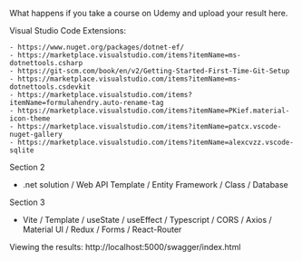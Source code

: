 What happens if you take a course on Udemy and upload your result here.

Visual Studio Code Extensions:

    - https://www.nuget.org/packages/dotnet-ef/
    - https://marketplace.visualstudio.com/items?itemName=ms-dotnettools.csharp
    - https://git-scm.com/book/en/v2/Getting-Started-First-Time-Git-Setup
    - https://marketplace.visualstudio.com/items?itemName=ms-dotnettools.csdevkit
    - https://marketplace.visualstudio.com/items?itemName=formulahendry.auto-rename-tag
    - https://marketplace.visualstudio.com/items?itemName=PKief.material-icon-theme
    - https://marketplace.visualstudio.com/items?itemName=patcx.vscode-nuget-gallery
    - https://marketplace.visualstudio.com/items?itemName=alexcvzz.vscode-sqlite

Section 2

   - .net solution / Web API Template / Entity Framework / Class / Database

Section 3

   - Vite / Template / useState / useEffect / Typescript / CORS / Axios / Material UI / Redux / Forms / React-Router


Viewing the results:
  http://localhost:5000/swagger/index.html
